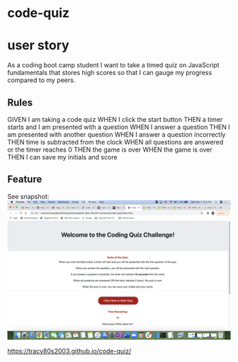 # code-quiz

# user story
As a coding boot camp student I want to take a timed quiz on JavaScript fundamentals that stores high scores so that I can gauge my progress compared to my peers.

## Rules
GIVEN I am taking a code quiz
WHEN I click the start button
THEN a timer starts and I am presented with a question
WHEN I answer a question
THEN I am presented with another question
WHEN I answer a question incorrectly
THEN time is subtracted from the clock
WHEN all questions are answered or the timer reaches 0
THEN the game is over
WHEN the game is over
THEN I can save my initials and score

## Feature
See snapshot:
![my screenshot](./assets/images/coding_quiz_screenshot.png)


https://tracy80s2003.github.io/code-quiz/